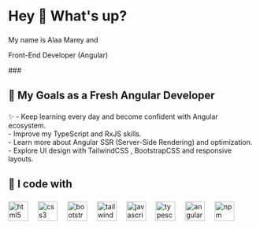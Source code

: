 <h1 align="left">Hey 👋 What's up?</h1>

###

<p align="left">My name is Alaa Marey  and </p>
<p> Front-End Developer (Angular) </p>
###

<h2 align="left">🌱 My Goals as a Fresh Angular Developer</h2>

###

<p align="left">✨ - Keep learning every day and become confident with Angular ecosystem. 
<br>- Improve my TypeScript and RxJS skills.
<br>- Learn more about Angular SSR (Server-Side Rendering) and optimization.  
<br>- Explore UI design with TailwindCSS , BootstrapCSS and responsive layouts.  </p>

###

<h2 align="left"> 🧰 I code with</h2>

###

<div align="left">
  <img src="https://cdn.jsdelivr.net/gh/devicons/devicon/icons/html5/html5-original.svg" height="40" alt="html5 logo"  />
  <img width="12" />

  
  <img src="https://cdn.jsdelivr.net/gh/devicons/devicon/icons/css3/css3-original.svg" height="40" alt="css3 logo"  />
  <img width="12" />

  
  <img src="https://cdn.jsdelivr.net/gh/devicons/devicon/icons/bootstrap/bootstrap-original.svg" height="40" alt="bootstrap logo"  />
  <img width="12" />



  <img src="https://cdn.jsdelivr.net/gh/devicons/devicon/icons/tailwindcss/tailwindcss-original-wordmark.svg" height="40" alt="tailwindcss logo" />
  <img width="12" />



  
  <img src="https://cdn.jsdelivr.net/gh/devicons/devicon/icons/javascript/javascript-original.svg" height="40" alt="javascript logo"  />
  <img width="12" />


  
  <img src="https://cdn.jsdelivr.net/gh/devicons/devicon/icons/typescript/typescript-original.svg" height="40" alt="typescript logo"  />
  <img width="12" />
  
  <img src="https://cdn.jsdelivr.net/gh/devicons/devicon/icons/angularjs/angularjs-original.svg" height="40" alt="angular logo"  />
  <img width="12" />
  
  <img src="https://cdn.jsdelivr.net/gh/devicons/devicon/icons/npm/npm-original-wordmark.svg" height="40" alt="npm logo"  />
  <img width="12" />


 
</div>

###
